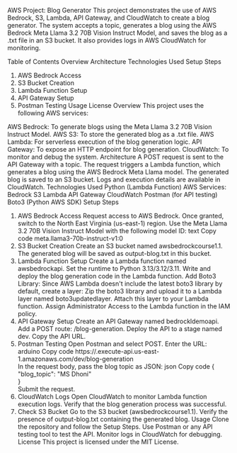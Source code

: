 AWS Project: Blog Generator
This project demonstrates the use of AWS Bedrock, S3, Lambda, API Gateway, and CloudWatch to create a blog generator. The system accepts a topic, generates a blog using the AWS Bedrock Meta Llama 3.2 70B Vision Instruct Model, and saves the blog as a .txt file in an S3 bucket. It also provides logs in AWS CloudWatch for monitoring.

Table of Contents
Overview
Architecture
Technologies Used
Setup Steps
1. AWS Bedrock Access
2. S3 Bucket Creation
3. Lambda Function Setup
4. API Gateway Setup
5. Postman Testing
Usage
License
Overview
This project uses the following AWS services:

AWS Bedrock: To generate blogs using the Meta Llama 3.2 70B Vision Instruct Model.
AWS S3: To store the generated blog as a .txt file.
AWS Lambda: For serverless execution of the blog generation logic.
API Gateway: To expose an HTTP endpoint for blog generation.
CloudWatch: To monitor and debug the system.
Architecture
A POST request is sent to the API Gateway with a topic.
The request triggers a Lambda function, which generates a blog using the AWS Bedrock Meta Llama model.
The generated blog is saved to an S3 bucket.
Logs and execution details are available in CloudWatch.
Technologies Used
Python (Lambda Function)
AWS Services:
Bedrock
S3
Lambda
API Gateway
CloudWatch
Postman (for API testing)
Boto3 (Python AWS SDK)
Setup Steps
1. AWS Bedrock Access
Request access to AWS Bedrock.
Once granted, switch to the North East Virginia (us-east-1) region.
Use the Meta Llama 3.2 70B Vision Instruct Model with the following model ID:
text
Copy code
meta.llama3-70b-instruct-v1:0  
2. S3 Bucket Creation
Create an S3 bucket named awsbedrockcourse1.1.
The generated blog will be saved as output-blog.txt in this bucket.
3. Lambda Function Setup
Create a Lambda function named awsbedrockapi.
Set the runtime to Python 3.13/3.12/3.11.
Write and deploy the blog generation code in the Lambda function.
Add Boto3 Library:
Since AWS Lambda doesn't include the latest boto3 library by default, create a layer:
Zip the boto3 library and upload it to a Lambda layer named boto3updatedlayer.
Attach this layer to your Lambda function.
Assign Administrator Access to the Lambda function in the IAM policy.
4. API Gateway Setup
Create an API Gateway named bedrockldemoapi.
Add a POST route: /blog-generation.
Deploy the API to a stage named dev.
Copy the API URL.
5. Postman Testing
Open Postman and select POST.
Enter the URL:
arduino
Copy code
https://<your-api-id>.execute-api.us-east-1.amazonaws.com/dev/blog-generation  
In the request body, pass the blog topic as JSON:
json
Copy code
{  
   "blog_topic": "MS Dhoni"  
}  
Submit the request.
6. CloudWatch Logs
Open CloudWatch to monitor Lambda function execution logs.
Verify that the blog generation process was successful.
7. Check S3 Bucket
Go to the S3 bucket (awsbedrockcourse1.1).
Verify the presence of output-blog.txt containing the generated blog.
Usage
Clone the repository and follow the Setup Steps.
Use Postman or any API testing tool to test the API.
Monitor logs in CloudWatch for debugging.
License
This project is licensed under the MIT License.
